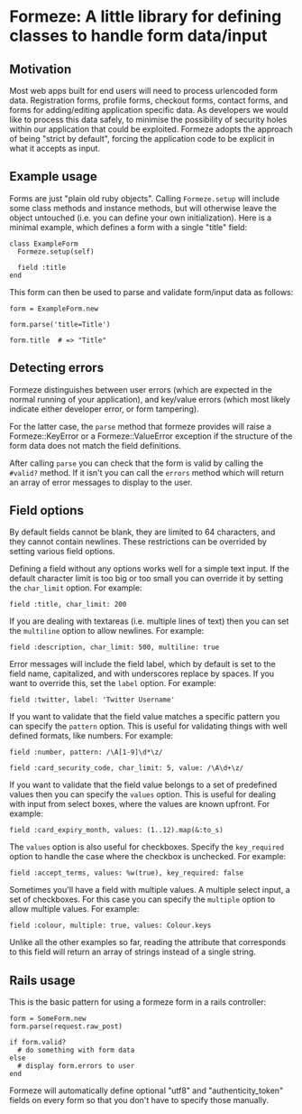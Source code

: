 Formeze: A little library for defining classes to handle form data/input
========================================================================


Motivation
----------

Most web apps built for end users will need to process urlencoded form data.
Registration forms, profile forms, checkout forms, contact forms, and forms
for adding/editing application specific data. As developers we would like to
process this data safely, to minimise the possibility of security holes
within our application that could be exploited. Formeze adopts the approach
of being "strict by default", forcing the application code to be explicit in
what it accepts as input.


Example usage
-------------

Forms are just "plain old ruby objects". Calling `Formeze.setup` will include
some class methods and instance methods, but will otherwise leave the object
untouched (i.e. you can define your own initialization). Here is a minimal
example, which defines a form with a single "title" field:

    class ExampleForm
      Formeze.setup(self)

      field :title
    end


This form can then be used to parse and validate form/input data as follows:

    form = ExampleForm.new

    form.parse('title=Title')

    form.title  # => "Title"


Detecting errors
----------------

Formeze distinguishes between user errors (which are expected in the normal
running of your application), and key/value errors (which most likely indicate
either developer error, or form tampering).

For the latter case, the `parse` method that formeze provides will raise a
Formeze::KeyError or a Formeze::ValueError exception if the structure of the
form data does not match the field definitions.

After calling `parse` you can check that the form is valid by calling the
`#valid?` method. If it isn't you can call the `errors` method which will
return an array of error messages to display to the user.


Field options
-------------

By default fields cannot be blank, they are limited to 64 characters,
and they cannot contain newlines. These restrictions can be overrided
by setting various field options.

Defining a field without any options works well for a simple text input.
If the default character limit is too big or too small you can override
it by setting the `char_limit` option. For example:

    field :title, char_limit: 200


If you are dealing with textareas (i.e. multiple lines of text) then you can
set the `multiline` option to allow newlines. For example:

    field :description, char_limit: 500, multiline: true


Error messages will include the field label, which by default is set to the
field name, capitalized, and with underscores replace by spaces. If you want
to override this, set the `label` option. For example:

    field :twitter, label: 'Twitter Username'


If you want to validate that the field value matches a specific pattern you
can specify the `pattern` option. This is useful for validating things with
well defined formats, like numbers. For example:

    field :number, pattern: /\A[1-9]\d*\z/

    field :card_security_code, char_limit: 5, value: /\A\d+\z/


If you want to validate that the field value belongs to a set of predefined
values then you can specify the `values` option. This is useful for dealing
with input from select boxes, where the values are known upfront. For example:

    field :card_expiry_month, values: (1..12).map(&:to_s)


The `values` option is also useful for checkboxes. Specify the `key_required`
option to handle the case where the checkbox is unchecked. For example:

    field :accept_terms, values: %w(true), key_required: false


Sometimes you'll have a field with multiple values. A multiple select input,
a set of checkboxes. For this case you can specify the `multiple` option to
allow multiple values. For example:

    field :colour, multiple: true, values: Colour.keys


Unlike all the other examples so far, reading the attribute that corresponds
to this field will return an array of strings instead of a single string.


Rails usage
-----------

This is the basic pattern for using a formeze form in a rails controller:

    form = SomeForm.new
    form.parse(request.raw_post)

    if form.valid?
      # do something with form data
    else
      # display form.errors to user
    end


Formeze will automatically define optional "utf8" and "authenticity_token"
fields on every form so that you don't have to specify those manually.
